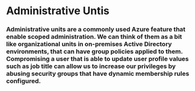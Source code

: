 # Administrative Untis

### Administrative units are a commonly used Azure feature that enable scoped administration. We can think of them as a bit like organizational units in on-premises Active Directory environments, that can have group policies applied to them. Compromising a user that is able to update user profile values such as job title can allow us to increase our privileges by abusing security groups that have dynamic membership rules configured.

